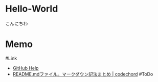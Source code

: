 # Hello-World
こんにちわ
# Memo

#Link
* [GitHub Help](https://help.github.com/categories/writing-on-github/)
* [README.mdファイル。マークダウン記法まとめ | codechord](http://codechord.com/2012/01/readme-markdown/)
#ToDo

